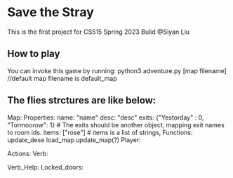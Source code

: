 # Save the Stray

This is the first project for CS515 Spring 2023
Bulid @Siyan Liu

## How to play
You can invoke this game by running:
python3 adventure.py [map filename] //default map filename is default_map

## The flies strctures are like below:
Map:
    Properties:
        name: "name"
        desc: "desc"
        exits: {"Yestorday" : 0, "Tormoorow": 1} # The exits should be another object, mapping exit names to room ids.
        items: ["rose"] # items is a list of strings,
    Functions:
        update_dese
        load_map
        update_map(?)
Player:

Actions:
Verb:

Verb_Help:
Locked_doors:

